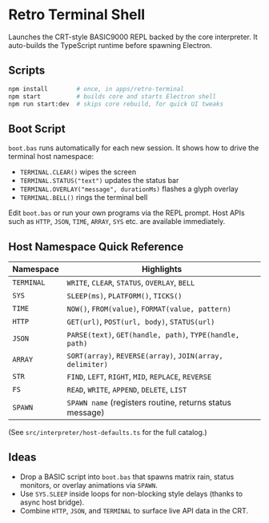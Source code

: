# Retro Terminal Shell

Launches the CRT-style BASIC9000 REPL backed by the core interpreter. It auto-builds the TypeScript runtime before spawning Electron.

## Scripts

```bash
npm install        # once, in apps/retro-terminal
npm start          # builds core and starts Electron shell
npm run start:dev  # skips core rebuild, for quick UI tweaks
```

## Boot Script

`boot.bas` runs automatically for each new session. It shows how to drive the terminal host namespace:

- `TERMINAL.CLEAR()` wipes the screen
- `TERMINAL.STATUS("text")` updates the status bar
- `TERMINAL.OVERLAY("message", durationMs)` flashes a glyph overlay
- `TERMINAL.BELL()` rings the terminal bell

Edit `boot.bas` or run your own programs via the REPL prompt. Host APIs such as `HTTP`, `JSON`, `TIME`, `ARRAY`, `SYS` etc. are available immediately.

## Host Namespace Quick Reference

| Namespace | Highlights |
|-----------|------------|
| `TERMINAL` | `WRITE`, `CLEAR`, `STATUS`, `OVERLAY`, `BELL` |
| `SYS`      | `SLEEP(ms)`, `PLATFORM()`, `TICKS()` |
| `TIME`     | `NOW()`, `FROM(value)`, `FORMAT(value, pattern)` |
| `HTTP`     | `GET(url)`, `POST(url, body)`, `STATUS(url)` |
| `JSON`     | `PARSE(text)`, `GET(handle, path)`, `TYPE(handle, path)` |
| `ARRAY`    | `SORT(array)`, `REVERSE(array)`, `JOIN(array, delimiter)` |
| `STR`      | `FIND`, `LEFT`, `RIGHT`, `MID`, `REPLACE`, `REVERSE` |
| `FS`       | `READ`, `WRITE`, `APPEND`, `DELETE`, `LIST` |
| `SPAWN`    | `SPAWN name` (registers routine, returns status message) |

(See `src/interpreter/host-defaults.ts` for the full catalog.)

## Ideas

- Drop a BASIC script into `boot.bas` that spawns matrix rain, status monitors, or overlay animations via `SPAWN`.
- Use `SYS.SLEEP` inside loops for non-blocking style delays (thanks to async host bridge).
- Combine `HTTP`, `JSON`, and `TERMINAL` to surface live API data in the CRT.
